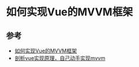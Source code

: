 # 如何实现Vue的MVVM框架



## 参考
- [如何实现Vue的MVVM框架](https://github.com/VikiLee/MVVM)
- [剖析vue实现原理，自己动手实现mvvm ](https://github.com/DMQ/mvvm)
